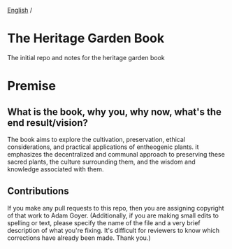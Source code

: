 [English](./README.md) /

# The Heritage Garden Book

The initial repo and notes for the heritage garden book

# Premise
## What is the book, why you, why now, what's the end result/vision?
The book aims to explore the cultivation, preservation, ethical considerations, and practical applications of entheogenic plants. it emphasizes the decentralized and communal approach to preserving these sacred plants, the culture surrounding them, and the wisdom and knowledge associated with them.

## Contributions

If you make any pull requests to this repo, then you are assigning copyright of that work to Adam Goyer. (Additionally, if you are making small edits to spelling or text, please specify the name of the file and a very brief description of what you're fixing. It's difficult for reviewers to know which corrections have already been made. Thank you.)
